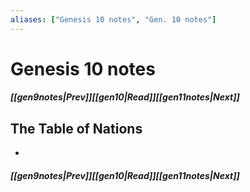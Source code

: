 ```yaml
---
aliases: ["Genesis 10 notes", "Gen. 10 notes"]
---
```

# Genesis 10 notes
##### <span class=arrow-left></span>[[gen9notes|Prev]]<span class=navigation-separator></span>[[gen10|Read]]<span class=navigation-separator></span>[[gen11notes|Next]]<span class=arrow-right></span>
## The Table of Nations
- 
##### <span class=arrow-left></span>[[gen9notes|Prev]]<span class=navigation-separator></span>[[gen10|Read]]<span class=navigation-separator></span>[[gen11notes|Next]]<span class=arrow-right></span>